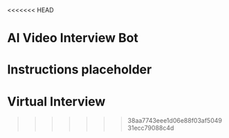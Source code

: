 <<<<<<< HEAD
# AI Video Interview Bot
Instructions placeholder
=======
# Virtual Interview
>>>>>>> 38aa7743eee1d06e88f03af504931ecc79088c4d
